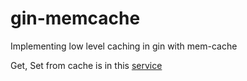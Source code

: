 # gin-memcache
Implementing low level caching in gin with mem-cache

Get, Set from cache is in this [service](https://github.com/paudelgaurav/gin-memcache/blob/main/services/posts.go)
